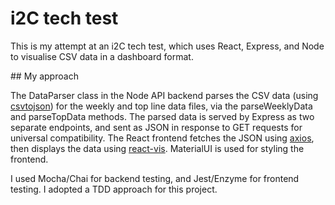 # i2C tech test

This is my attempt at an i2C tech test, which uses React, Express, and Node to visualise CSV data in a dashboard format.

## My approach

The DataParser class in the Node API backend parses the CSV data (using [csvtojson](https://www.npmjs.com/package/csvtojson)) for the weekly and top line data files, via the parseWeeklyData and parseTopData methods. The parsed data is served by Express as two separate endpoints, and sent as JSON in response to GET requests for universal compatibility. The React frontend fetches the JSON using [axios](https://www.npmjs.com/package/axios), then displays the data using [react-vis](https://uber.github.io/react-vis/). MaterialUI is used for styling the frontend.

I used Mocha/Chai for backend testing, and Jest/Enzyme for frontend testing. I adopted a TDD approach for this project.

